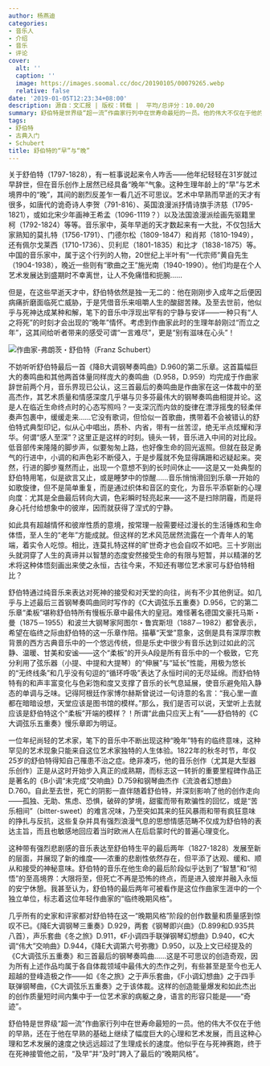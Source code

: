 ```yaml
---
author: 杨燕迪
categories:
- 音乐人
- 介绍
- 音乐
- 评论
cover:
  alt: ''
  caption: ''
  image: https://images.soomal.cc/doc/20190105/00079265.webp
  relative: false
date: '2019-01-05T12:23:34+08:00'
description: 源自：文汇报 | 版权：转载 |  平均/总评分：10.00/20
summary: 舒伯特是世界级“超一流”作曲家行列中在世寿命最短的一员。他的伟大不仅在于他的早熟，还在于他在早熟的基础上继续了幅度巨大的心理和艺术发展，而且这种心理和艺术发展的速度之快远远超过了生理成长的速度……
tags:
- 舒伯特
- 古典入门
- Schubert
title: 舒伯特的“早”与“晚”
---
```


关于舒伯特（1797-1828），有一桩事说起来令人咋舌――他年纪轻轻在31岁就过早辞世，但在音乐创作上居然已经具备“晚年”气象。这种生理年龄上的“早”与艺术境界中的“晚”，其间的剧烈反差乍一看几近不可思议。艺术中早熟而早逝的天才有很多，如唐代的诡奇诗人李贺（791-816）、英国浪漫派抒情诗旗手济慈（1795-1821），或如北宋少年画神王希孟（1096-1119？）以及法国浪漫派绘画先驱籍里柯（1792-1824）等等。音乐家中，英年早逝的天才数起来有一大批，不仅包括大家熟知的莫扎特（1756-1791）、门德尔松（1809-1847）和肖邦（1810-1949），还有佩尔戈莱西（1710-1736）、贝利尼（1801-1835）和比才（1838-1875）等。中国的音乐家中，属于这个行列的人物，20世纪上半叶有“一代宗师”黄自先生（1904-1938），晚近一些则有“歌曲之王”施光南（1940-1990）。他们均是在个人艺术发展达到盛期时不幸离世，让人不免痛惜和扼腕……

但是，在这些早逝天才中，舒伯特依然是独一无二的：他在刚刚步入成年之后便因病痛折磨面临死亡威胁，于是凭借音乐来咀嚼人生的酸甜苦辣。及至去世前，他似乎与死神达成某种和解，笔下的音乐中浮现出罕有的宁静与安详――一种只有“人之将死”的时刻才会出现的“晚年”情怀。考虑到作曲家此时的生理年龄刚过“而立之年”，这其间给听者带来的感受可谓“一言难尽”，更是“别有滋味在心头”！

![作曲家-弗朗茨・舒伯特（Franz Schubert）](https://images.soomal.cc/doc/20190105/00079264.webp)





不妨听听舒伯特最后一首《降B大调钢琴奏鸣曲》D.960的第二乐章。这首篇幅巨大的奏鸣曲和其他两首体量同样庞大的奏鸣曲（D.958，D.959）均完成于作曲家辞世前两个月，音乐界现已公认，这三首最后的奏鸣曲是作曲家在这一体裁中的至高杰作，其艺术质量和情感深度几乎堪与贝多芬最伟大的钢琴奏鸣曲相提并论。这是人在临近生命终点时的心态写照吗？一支深沉而内敛的旋律在漂浮摇曳的轻柔伴奏声包裹中，缓缓走来……它没有歌词，但恰似一首歌曲，携带着不会被错认的舒伯特式典型印记，似从心中唱出，质朴、内省，带有一丝苦涩，绝无半点炫耀和浮华。何谓“感人至深”？这里正是这样的时刻。镜头一转，音乐进入中间的对比段。低音部传来隆隆的脚步声，似要匆匆上路，也好像生命的回光返照。但就在鼓足勇气的行进中，小调的和声色彩不断侵入，于是步履就不免显得蹒跚和迟疑起来。突然，行进的脚步戛然而止，出现一个意想不到的长时间休止――这是又一处典型的舒伯特用笔，似是欲言又止，或是睡梦中的惊醒……音乐悄悄滑回到乐章一开始的如歌旋律，但不是简单重复，而是通过织体和音区的变化，为音乐平添崭新的心理向度：尤其是全曲最后转向大调，色彩瞬时轻亮起来――这不是扫除阴霾，而是将身心托付给想象中的彼岸，因而就获得了涅式的宁静。

如此具有超越情怀和彼岸性质的意境，按常理一般需要经过漫长的生活锤炼和生命体悟，至人生的“老年”方能成就。但这样的艺术风范居然流露在一个青年人的笔端，着实令人吃惊。相比，连莫扎特这样的旷世奇才也会自叹不如吧。三十岁刚出头就洞穿了人生的真谛并以智慧的态度安然接受生命的有限与短暂，并以精湛的艺术将这种体悟刻画出来使之永恒，古往今来，不知还有哪位艺术家可与舒伯特相比？

舒伯特通过纯音乐来表达对死神的接受和对天堂的向往，尚有不少其他例证。如几乎与上述最后三首钢琴奏鸣曲同时写作的《C大调弦乐五重奏》D.956，它的第二乐章“柔板”堪称舒伯特所有慢板乐章中最伟大的皇冠。难怪著名德国文豪托马斯・曼（1875－1955）和波兰大钢琴家阿图尔・鲁宾斯坦（1887－1982）都曾表示，希望在临终之际由舒伯特的这一乐章作陪。描摹“天堂”意象，这倒是具有深厚宗教背景的西方古典音乐中的一个悠远传统，但是乐史中很少有音乐达到过如此的沉静、温暖、甘美和安谧――这个“柔板”的开头A段是所有音乐中的一个极致，它充分利用了弦乐器（小提、中提和大提琴）的“伸展”与“延长”性能，用极为悠长的“无终线条”和几乎没有句逗的“循环呼吸”表达了永恒时间的无尽延绵。而舒伯特特有的和声丰富变化与色彩饱和度又支撑了音乐的长气息延展，使音乐避免陷入静态的单调与乏味。记得阿根廷作家博尔赫斯曾说过一句诗意的名言：“我心里一直都在暗暗设想，天堂应该是图书馆的模样。”那么，我们是否可以说，天堂听上去就应该是舒伯特这个“柔板”开端的模样？！所谓“此曲只应天上有”――舒伯特的《C大调弦乐五重奏》慢乐章即为明证。

一位年纪尚轻的艺术家，笔下的音乐中不断出现这种“晚年”特有的临终意味，这种罕见的艺术现象只能来自这位艺术家独特的人生体验。1822年的秋冬时节，年仅25岁的舒伯特得知自己罹患不治之症。绝非凑巧，他的音乐创作（尤其是大型器乐创作）正是从这时开始步入真正的成熟期，而标志这一转折的重要里程碑作品正是著名的《B小调“未完成”交响曲》D.759和钢琴曲杰作《流浪者幻想曲》D.760。自此至去世，死亡的阴影一直伴随着舒伯特，并深刻影响了他的创作走向――孤独、无助、焦虑、恐惧，破碎的梦境，甜蜜而带有欺骗性的回忆，或是“苦乐相间”（bitter-sweet）的难言况味，乃至突如其来的狂风暴雨和带有疯狂意味的挣扎与反抗，这些复杂并具有强烈浪漫气息的思想情感范畴不仅成为舒伯特的表达主旨，而且也敏感地回应着当时欧洲人在后启蒙时代的普遍心理变化。

这种带有强烈悲剧感的音乐表达至舒伯特生平的最后两年（1827-1828）发展至新的层面，并展现了新的维度――浓重的悲剧性依然存在，但平添了达观、缓和、顺从和接受的神秘意味。舒伯特的音乐在他生命的最后阶段似乎达到了“智慧”和“彻悟”的至高境界：大限将至，但死亡不再是恐怖的终点，而是进入彼岸并融入永恒的安宁休憩。我甚至认为，舒伯特的最后两年可被看作是这位作曲家生涯中的一个独立单位，标志着这位年轻作曲家的“临终晚期风格”。

几乎所有的史家和评家都对舒伯特在这一“晚期风格”阶段的创作数量和质量感到惊叹不已。《降E大调钢琴三重奏》D.929，两套《钢琴即兴曲》（D.899和D.935共八首），声乐套曲《冬之旅》D.911，《F小调四手联弹钢琴幻想曲》D.940，《C大调“伟大”交响曲》D.944，《降E大调第六号弥撒》D.950，以及上文已经提及的《C大调弦乐五重奏》和三首最后的钢琴奏鸣曲……这是不可思议的创造奇观，因为所有上述作品均属于各自体裁领域中最伟大的杰作之列，有些甚至是至今也无人超越的登峰造极之作――如《冬之旅》之于声乐套曲，《F小调幻想曲》之于四手联弹钢琴曲，《C大调弦乐五重奏》之于该体裁。这样的创造能量爆发和如此杰出的创作质量短时间内集中于一位艺术家的病躯之身，语言的形容只能是――“奇迹”。

舒伯特是世界级“超一流”作曲家行列中在世寿命最短的一员。他的伟大不仅在于他的早熟，还在于他在早熟的基础上继续了幅度巨大的心理和艺术发展，而且这种心理和艺术发展的速度之快远远超过了生理成长的速度。他似乎在与死神赛跑，终于在死神接管他之前，“及早”并“及时”跨入了最后的“晚期风格”。